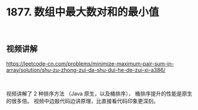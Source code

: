 # 1877. 数组中最大数对和的最小值


&nbsp;

## 视频讲解
https://leetcode-cn.com/problems/minimize-maximum-pair-sum-in-array/solution/shu-zu-zhong-zui-da-shu-dui-he-de-zui-xi-a386/

&nbsp;

视频讲解了 2 种排序方法 （Java 原生，以及桶排序）， 桶排序提升的性能是原生的很多倍。
视频中边敲代码边讲原理，比直接看代码印象更深刻。 
